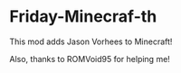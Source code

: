 # Friday-Minecraf-th
This mod adds Jason Vorhees to Minecraft!


Also, thanks to ROMVoid95 for helping me!
